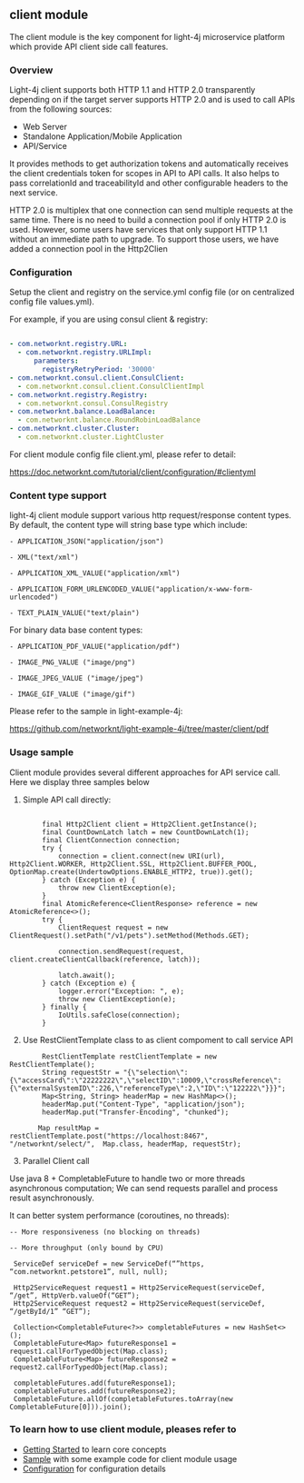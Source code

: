 ## client module

The client module is the key component for light-4j microservice platform which provide API client side call features.

### Overview

Light-4j client supports both HTTP 1.1 and HTTP 2.0 transparently depending on if the target server supports HTTP 2.0 and is used to call APIs from the following sources:

- Web Server
- Standalone Application/Mobile Application
- API/Service

It provides methods to get authorization tokens and automatically receives the client credentials token for scopes in API to API calls. It also helps to pass correlationId and traceabilityId and other configurable headers to the next service.

HTTP 2.0 is multiplex that one connection can send multiple requests at the same time. There is no need to build a connection pool if only HTTP 2.0 is used. However, some users have services that only support HTTP 1.1 without an immediate path to upgrade. To support those users, we have added a connection pool in the Http2Clien 


### Configuration

Setup the client and registry on the service.yml config file (or on centralized config file values.yml).

For example, if you are using consul client &  registry:


```yaml

- com.networknt.registry.URL:
  - com.networknt.registry.URLImpl:
      parameters:
        registryRetryPeriod: '30000'
- com.networknt.consul.client.ConsulClient:
  - com.networknt.consul.client.ConsulClientImpl
- com.networknt.registry.Registry:
  - com.networknt.consul.ConsulRegistry
- com.networknt.balance.LoadBalance:
  - com.networknt.balance.RoundRobinLoadBalance
- com.networknt.cluster.Cluster:
  - com.networknt.cluster.LightCluster


```

For client module config file client.yml, please refer to detail:

https://doc.networknt.com/tutorial/client/configuration/#clientyml


### Content type support

light-4j client module support various http request/response content types. By default, the content type will string base type which include:

    - APPLICATION_JSON("application/json")

    - XML("text/xml")

    - APPLICATION_XML_VALUE("application/xml")
    
    - APPLICATION_FORM_URLENCODED_VALUE("application/x-www-form-urlencoded")
    
    - TEXT_PLAIN_VALUE("text/plain")

For binary data base content types:

    - APPLICATION_PDF_VALUE("application/pdf")

    - IMAGE_PNG_VALUE ("image/png")
    
    - IMAGE_JPEG_VALUE ("image/jpeg")
    
    - IMAGE_GIF_VALUE ("image/gif")

Please refer to the sample in light-example-4j:

https://github.com/networknt/light-example-4j/tree/master/client/pdf



### Usage sample

Client module provides several different approaches for API service call. Here we display three samples below

1. Simple API call directly:

```

        final Http2Client client = Http2Client.getInstance();
        final CountDownLatch latch = new CountDownLatch(1);
        final ClientConnection connection;
        try {
            connection = client.connect(new URI(url), Http2Client.WORKER, Http2Client.SSL, Http2Client.BUFFER_POOL,  OptionMap.create(UndertowOptions.ENABLE_HTTP2, true)).get();
        } catch (Exception e) {
            throw new ClientException(e);
        }
        final AtomicReference<ClientResponse> reference = new AtomicReference<>();
        try {
            ClientRequest request = new ClientRequest().setPath("/v1/pets").setMethod(Methods.GET);

            connection.sendRequest(request, client.createClientCallback(reference, latch));

            latch.await();
        } catch (Exception e) {
            logger.error("Exception: ", e);
            throw new ClientException(e);
        } finally {
            IoUtils.safeClose(connection);
        }
```


2. Use RestClientTemplate class to as client compoment to call service API

```
        RestClientTemplate restClientTemplate = new RestClientTemplate();
        String requestStr = "{\"selection\":{\"accessCard\":\"22222222\",\"selectID\":10009,\"crossReference\":{\"externalSystemID\":226,\"referenceType\":2,\"ID\":\"122222\"}}}";
        Map<String, String> headerMap = new HashMap<>();
        headerMap.put("Content-Type", "application/json");
        headerMap.put("Transfer-Encoding", "chunked");

       Map resultMap = restClientTemplate.post("https://localhost:8467", "/networknt/select/",  Map.class, headerMap, requestStr);

```
  
3. Parallel Client call

 Use java 8 + CompletableFuture to handle two or more threads asynchronous computation; We can send requests parallel and process result asynchronously.

 It can better system performance (coroutines, no threads):

 	-- More responsiveness (no blocking on threads)

 	-- More throughput (only bound by CPU)

```
 ServiceDef serviceDef = new ServiceDef(“”https, “com.networknt.petstore1”, null, null);

 Http2ServiceRequest request1 = Http2ServiceRequest(serviceDef, “/get”, HttpVerb.valueOf(“GET”);
 Http2ServiceRequest request2 = Http2ServiceRequest(serviceDef, “/getById/1” “GET”);

 Collection<CompletableFuture<?>> completableFutures = new HashSet<>();
 CompletableFuture<Map> futureResponse1 = request1.callForTypedObject(Map.class);
 CompletableFuture<Map> futureResponse2 = request2.callForTypedObject(Map.class);

 completableFutures.add(futureResponse1);
 completableFutures.add(futureResponse2);
 CompletableFuture.allOf(completableFutures.toArray(new CompletableFuture[0])).join();

```


### To learn how to use client module, pleases refer to

* [Getting Started](https://doc.networknt.com/concern/client/) to learn core concepts
* [Sample](https://doc.networknt.com/tutorial/rest/openapi/servicemesher/#light-4j-servicemesher-client-module-call-example) with some example code for client module usage
* [Configuration](https://doc.networknt.com/tutorial/client/configuration/#clientyml) for  configuration details
